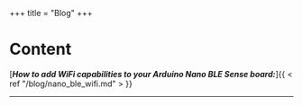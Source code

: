 +++
title = "Blog"
+++

# Content 

[***How to add WiFi capabilities to your Arduino Nano BLE Sense board:***]{{ < ref "/blog/nano_ble_wifi.md" > }}

<hr/>
